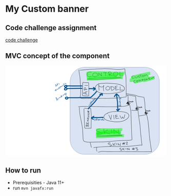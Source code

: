 # My Custom banner

## Code challenge assignment
[code challenge](doc/Testaufgabe.docx)

## MVC concept of the component
![img](doc/img/Controll_Skin_MVC_pattern.png)

## How to run
* Prerequisities - Java 11+
* run `mvn javafx:run
`